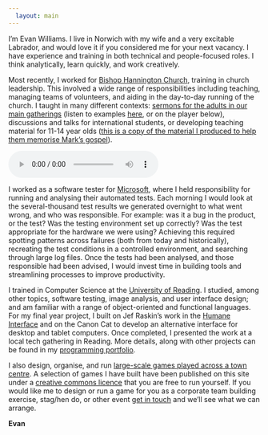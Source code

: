 ```yaml
---
  layout: main
---
```

I’m Evan Williams. I live in Norwich with my wife and a very excitable Labrador, and would love it if you considered me for your next vacancy. I have experience and training in both technical and people-focused roles. I think analytically, learn quickly, and work creatively.

Most recently, I worked for [Bishop Hannington Church](http://bhmc.org.uk), training in church leadership. This involved a wide range of responsibilities including teaching, managing teams of volunteers, and aiding in the day-to-day running of the church. I taught in many different contexts: [sermons for the adults in our main gatherings](/blog/sermons) (listen to examples [here](http://www.bhmc.org.uk/sermons/?preacher=73), or on the player below), discussions and talks for international students, or developing teaching material for 11-14 year olds ([this is a copy of the material I produced to help them memorise Mark’s gospel](/resources/files/mark-experiment.docx)).

<audio controls="true" src="/resources/sermons/2015-08-30-pm-EvanWilliams-Romans6.mp3"></audio>

I worked as a software tester for [Microsoft](http://microsoft.com), where I held responsibility for running and analysing their automated tests. Each morning I would look at the several-thousand test results we generated overnight to what went wrong, and who was responsible. For example: was it a bug in the product, or the test? Was the testing environment set up correctly? Was the test appropriate for the hardware we were using? Achieving this required spotting patterns across failures (both from today and historically), recreating the test conditions in a controlled environment, and searching through large log files. Once the tests had been analysed, and those responsible had been advised, I would invest time in building tools and streamlining processes to improve productivity.

I trained in Computer Science at the [University of Reading](http://www.reading.ac.uk). I studied, among other topics, software testing, image analysis, and user interface design; and am familiar with a range of object-oriented and functional languages. For my final year project, I built on Jef Raskin’s work in the [Humane Interface](http://amzn.to/2dwhPqF) and on the Canon Cat to develop an alternative interface for desktop and tablet computers. Once completed, I presented the work at a local tech gathering in Reading. More details, along with other projects can be found in my [programming portfolio](/code).

I also design, organise, and run [large-scale games played across a town centre](/games). A selection of games I have built have been published on this site under a [creative commons licence](http://creativecommons.org/licenses/by-nc-nd/2.0/uk/) that you are free to run yourself. If you would like me to design or run a game for you as a corporate team building exercise, stag/hen do, or other event [get in touch](mailto:evan@williams.ee) and we’ll see what we can arrange.

**Evan**
